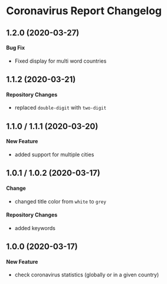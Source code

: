 # Coronavirus Report Changelog

## 1.2.0 (2020-03-27)

#### Bug Fix

- Fixed display for multi word countries

## 1.1.2 (2020-03-21)

#### Repository Changes

- replaced `double-digit` with `two-digit`

## 1.1.0 / 1.1.1 (2020-03-20)

#### New Feature

- added support for multiple cities

## 1.0.1 / 1.0.2 (2020-03-17)

#### Change

- changed title color from `white` to `grey`

#### Repository Changes

- added keywords

## 1.0.0 (2020-03-17)

#### New Feature

- check coronavirus statistics (globally or in a given country)
